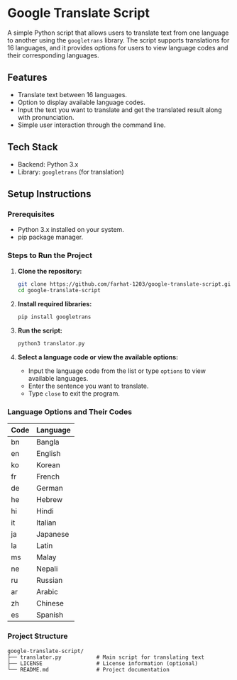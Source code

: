 # Google Translate Script

A simple Python script that allows users to translate text from one language to another using the `googletrans` library. The script supports translations for 16 languages, and it provides options for users to view language codes and their corresponding languages.

## Features
- Translate text between 16 languages.
- Option to display available language codes.
- Input the text you want to translate and get the translated result along with pronunciation.
- Simple user interaction through the command line.

## Tech Stack
- Backend: Python 3.x
- Library: `googletrans` (for translation)

## Setup Instructions

### Prerequisites
- Python 3.x installed on your system.
- pip package manager.

### Steps to Run the Project

1. **Clone the repository:**
    ```bash
    git clone https://github.com/farhat-1203/google-translate-script.git
    cd google-translate-script
    ```

2. **Install required libraries:**
    ```bash
    pip install googletrans
    ```

3. **Run the script:**
    ```bash
    python3 translator.py
    ```

4. **Select a language code or view the available options:**
    - Input the language code from the list or type `options` to view available languages.
    - Enter the sentence you want to translate.
    - Type `close` to exit the program.

### Language Options and Their Codes

| Code | Language   |
|------|------------|
| bn   | Bangla     |
| en   | English    |
| ko   | Korean     |
| fr   | French     |
| de   | German     |
| he   | Hebrew     |
| hi   | Hindi      |
| it   | Italian    |
| ja   | Japanese   |
| la   | Latin      |
| ms   | Malay      |
| ne   | Nepali     |
| ru   | Russian    |
| ar   | Arabic     |
| zh   | Chinese    |
| es   | Spanish    |

### Project Structure
```plaintext
google-translate-script/
├── translator.py           # Main script for translating text
├── LICENSE                 # License information (optional)
└── README.md               # Project documentation
